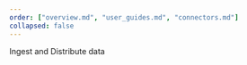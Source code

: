 ```yaml
---
order: ["overview.md", "user_guides.md", "connectors.md"]
collapsed: false
---
```


Ingest and Distribute data
